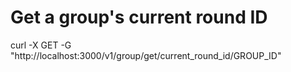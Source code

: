 # Get a group's current round ID

curl -X GET -G "http://localhost:3000/v1/group/get/current_round_id/GROUP_ID"
